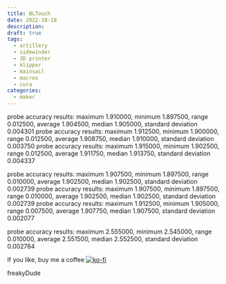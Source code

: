 ```yaml
---
title: BLTouch
date: 2022-10-18
description: 
draft: true
tags: 
  - artillery
  - sidewinder
  - 3D printer
  - klipper
  - mainsail
  - macros
  - cura
categories:
  - maker
---
```




probe accuracy results: maximum 1.910000, minimum 1.897500, range 0.012500, average 1.904500, median 1.905000, standard deviation 0.004301
probe accuracy results: maximum 1.912500, minimum 1.900000, range 0.012500, average 1.908750, median 1.910000, standard deviation 0.003750
probe accuracy results: maximum 1.915000, minimum 1.902500, range 0.012500, average 1.911750, median 1.913750, standard deviation 0.004337


probe accuracy results: maximum 1.907500, minimum 1.897500, range 0.010000, average 1.902500, median 1.902500, standard deviation 0.002739
probe accuracy results: maximum 1.907500, minimum 1.897500, range 0.010000, average 1.902500, median 1.902500, standard deviation 0.002739
probe accuracy results: maximum 1.912500, minimum 1.905000, range 0.007500, average 1.907750, median 1.907500, standard deviation 0.002077

probe accuracy results: maximum 2.555000, minimum 2.545000, range 0.010000, average 2.551500, median 2.552500, standard deviation 0.002784

If you like, buy me a coffee [![ko-fi](https://ko-fi.com/img/githubbutton_sm.svg)](https://ko-fi.com/F2F7GC8PC)

freakyDude

